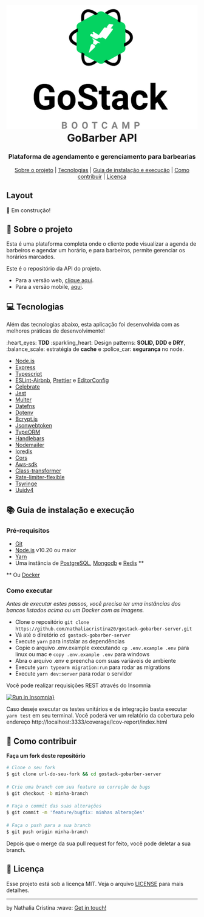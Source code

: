 
<h1 align="center">
 <img src=".github/gostack.svg">
 GoBarber API
</h1>

<h3 align="center">
Plataforma de agendamento e gerenciamento para barbearias
</h3>

<p align="center">
  <a href="#rocket-sobre-o-projeto">Sobre o projeto</a> | <a href="#computer-tecnologias">Tecnologias</a> | <a href="#books-guia-de-instalação-e-execução">Guia de instalação e execução</a> | <a href="#pencil-como-contribuir">Como contribuir</a> | <a href="#page_with_curl-licença">Licença</a>
</p>

## Layout
:construction: Em construção!

## :rocket: Sobre o projeto

<p>Esta é uma plataforma completa onde o cliente pode visualizar a agenda de barbeiros e agendar um horário, 
e para barbeiros, permite gerenciar os horários marcados.</p> 

<p>Este é o repositório da API do projeto.</p>
<ul>
  <li>Para a versão web, <a href="https://github.com/nathaliacristina20/gostack-gobarber-web">clique aqui</a>.</li>
  <li>Para a versão mobile, <a href="https://github.com/nathaliacristina20/gostack-gobarber-mobile">aqui</a>.</li>
</ul>

## :computer: Tecnologias

Além das tecnologias abaixo, esta aplicação foi desenvolvida com as melhores práticas de desenvolvimento! 
<p>:heart_eyes: <strong>TDD</strong> :sparkling_heart: Design patterns: <strong>SOLID, DDD e DRY</strong>, :balance_scale: estratégia de <strong>cache</strong> e :police_car: <strong>segurança</strong> no node.</p>
    
- [Node.js](https://nodejs.org/en/)
- [Express](https://expressjs.com/pt-br/)
- [Typescript](https://www.typescriptlang.org/)
- [ESLint-Airbnb](https://eslint.org/), [Prettier](https://prettier.io/) e [EditorConfig](https://editorconfig.org/)
- [Celebrate](https://github.com/arb/celebrate)
- [Jest](https://jestjs.io/) 
- [Multer](https://github.com/expressjs/multer)
- [Datefns](https://date-fns.org/)
- [Dotenv](https://github.com/motdotla/dotenv)
- [Bcrypt.js](https://github.com/dcodeIO/bcrypt.js/)
- [Jsonwebtoken](https://github.com/auth0/node-jsonwebtoken)
- [TypeORM](https://typeorm.io/#/)
- [Handlebars](https://handlebarsjs.com/)
- [Nodemailer](https://nodemailer.com/about/)
- [Ioredis](https://github.com/luin/ioredis)
- [Cors](https://github.com/expressjs/cors)
- [Aws-sdk](https://github.com/aws/aws-sdk-js)
- [Class-transformer](https://github.com/typestack/class-transformer)
- [Rate-limiter-flexible](https://github.com/animir/node-rate-limiter-flexible)
- [Tsyringe](https://github.com/microsoft/tsyringe)
- [Uuidv4](https://github.com/thenativeweb/uuidv4)

## :books: Guia de instalação e execução

### Pré-requisitos

- [Git](https://git-scm.com/)
- [Node.js](https://nodejs.org/en/) v10.20 ou maior
- [Yarn](https://yarnpkg.com/)
- Uma instância de [PostgreSQL](https://www.postgresql.org/), [Mongodb](https://www.mongodb.com/) e [Redis](https://redis.io/) **

** Ou [Docker](https://www.docker.com/) 

### Como executar

<i>Antes de executar estes passos, você precisa ter uma instâncias dos bancos listados acima ou um Docker com as imagens.</i>

- Clone o repositório ```git clone https://github.com/nathaliacristina20/gostack-gobarber-server.git```
- Vá até o diretório ```cd gostack-gobarber-server```
- Execute ```yarn``` para instalar as dependências
- Copie o arquivo .env.example executando ```cp .env.example .env``` para linux ou mac e ```copy .env.example .env``` para windows
- Abra o arquivo .env e preencha com suas variáveis de ambiente
- Execute ```yarn typeorm migration:run``` para rodar as migrations 
- Execute ```yarn dev:server``` para rodar o servidor

Você pode realizar requisições REST através do Insomnia

[![Run in Insomnia}](https://insomnia.rest/images/run.svg)](https://insomnia.rest/run/?label=GoBarber&uri=https%3A%2F%2Fraw.githubusercontent.com%2Fnathaliacristina20%2Fgostack-gobarber-server%2Fmaster%2Finsomnia.json)

Caso deseje executar os testes unitários e de integração basta executar ```yarn test``` em seu terminal. Você poderá ver um relatório da cobertura pelo endereço http://localhost:3333/coverage/lcov-report/index.html

## :pencil: Como contribuir

<b>Faça um fork deste repositório</b>

```bash
# Clone o seu fork
$ git clone url-do-seu-fork && cd gostack-gobarber-server

# Crie uma branch com sua feature ou correção de bugs
$ git checkout -b minha-branch

# Faça o commit das suas alterações
$ git commit -m 'feature/bugfix: minhas alterações'

# Faça o push para a sua branch
$ git push origin minha-branch
```

Depois que o merge da sua pull request for feito, você pode deletar a sua branch.

## :page_with_curl: Licença

Esse projeto está sob a licença MIT. Veja o arquivo <a href="https://github.com/nathaliacristina20/be-the-hero/blob/master/LICENSE">LICENSE</a> para mais detalhes.

<hr />
<p>by Nathalia Cristina :wave: <a href="https://linktr.ee/nathaliacristina20">Get in touch!</a></p>
